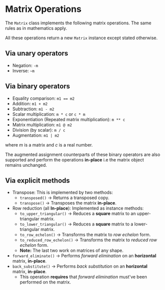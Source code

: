 # Matrix Operations

The `Matrix` class implements the following matrix operations. The same rules as in mathematics apply.

All these operations return a new `Matrix` instance except stated otherwise.

## Via unary operators

- Negation: `-m`
- Inverse: `~m`

## Via binary operators

* Equality comparison: `m1 == m2`
* Addition: `m1 + m2`
* Subtraction: `m1 - m2`
* Scalar multiplication: `m * c` or `c * m`
* Exponentiation (Repeated matrix multiplication): `m ** c`
* Matrix multiplication: `m1 @ m2`
* Division (by scalar): `m / c`
* Augmentation: `m1 | m2`

where _m_ is a matrix and _c_ is a real number.

The augmented assignment counterparts of these binary operators are also supported and perform the operations **in-place** i.e the matrix object remains unchanged.

## Via explicit methods

- Transpose: This is implemented by two methods:
  - `transposed()` -> Returns a transposed copy.
  - `transpose()`  -> Transposes the matrix **in-place**.
- Row reduction (all **In-place**): Implemented as instance methods:
  - `to_upper_triangular()`  -> Reduces a **square** matrix to an upper-triangular matrix.
  - `to_lower_triangular()`  -> Reduces a **square** matrix to a lower-triangular matrix.
  - `to_row_echelon()` -> Transforms the matrix to _row echelon_ form.
  - `to_reduced_row_echelon()` -> Transforms the matrix to _reduced row echelon_ form.
  - **Note:** The last two work on matrices of any shape.
- `forward_eliminate()` -> Performs _forward elimination_ on an **horizontal** matrix, **in-place**.
- `back_substitute()` -> Performs _back substitution_ on an **horizontal** matrix, **in-place**.
  - This operation **requires** that _forward elimination_ must've been performed on the matrix.

